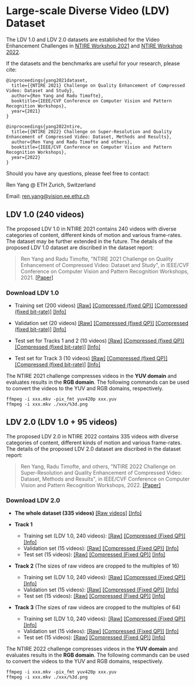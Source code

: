 # Large-scale Diverse Video (LDV) Dataset

The LDV 1.0 and LDV 2.0 datasets are established for the Video Enhancement Challenges in [NTIRE Workshop 2021](https://data.vision.ee.ethz.ch/cvl/ntire21/) and [NTIRE Workshop 2022](https://data.vision.ee.ethz.ch/cvl/ntire22/).

If the datasets and the benchmarks are useful for your research, please cite:
```
@inproceedings{yang2021dataset,
  title={{NTIRE 2021} Challenge on Quality Enhancement of Compressed Video: Dataset and Study},
  author={Ren Yang and Radu Timofte}, 
  booktitle={IEEE/CVF Conference on Computer Vision and Pattern Recognition Workshops}, 
  year={2021}
}

@inproceedings{yang2022ntire,
  title={{NTIRE 2022} Challenge on Super-Resolution and Quality Enhancement of Compressed Video: Dataset, Methods and Results},
  author={Ren Yang and Radu Timofte and others}, 
  booktitle={IEEE/CVF Conference on Computer Vision and Pattern Recognition Workshops}, 
  year={2022}
}
```

Should you have any questions, please feel free to contact:

Ren Yang @ ETH Zurich, Switzerland   

Email: ren.yang@vision.ee.ethz.ch


## LDV 1.0 (240 videos)

The proposed LDV 1.0 in NTIRE 2021 contains 240 videos with diverse categories of content, different kinds of motion and various frame-rates. The dataset may be further extended in the future. The details of the proposed LDV 1.0 dataset are discribed in the dataset report:

> Ren Yang and Radu Timofte, "NTIRE 2021 Challenge on Quality Enhancement of Compressed Video: Dataset and Study", in IEEE/CVF Conference on Computer Vision and Pattern Recognition Workshops, 2021. [[Paper]](https://arxiv.org/abs/2104.10782)

### Download LDV 1.0

- Training set (200 videos) 
[[Raw]](https://data.vision.ee.ethz.ch/reyang/training_raw.zip) 
[[Compressed (fixed QP)]](https://data.vision.ee.ethz.ch/reyang/training_fixed-QP.zip)
[[Compressed (fixed bit-rate)]](https://data.vision.ee.ethz.ch/reyang/training_fixed-rate.zip)
[[Info]](https://data.vision.ee.ethz.ch/reyang/data_train.xlsx)

- Validation set (20 videos)
[[Raw]](https://data.vision.ee.ethz.ch/reyang/validation_raw.zip)
[[Compressed (fixed QP)]](https://data.vision.ee.ethz.ch/reyang/validation_fixed-QP.zip)
[[Compressed (fixed bit-rate)]](https://data.vision.ee.ethz.ch/reyang/validation_fixed-rate.zip)
[[Info]](https://data.vision.ee.ethz.ch/reyang/data_validation.xlsx)

- Test set for Tracks 1 and 2 (10 videos)
[[Raw]](https://data.vision.ee.ethz.ch/reyang/test_raw_1.zip)
[[Compressed (fixed QP)]](https://data.vision.ee.ethz.ch/reyang/test_fixed-QP_release.zip)
[[Compressed (fixed bit-rate)]](https://data.vision.ee.ethz.ch/reyang/test_fixed-rate_1.zip)
[[Info]](https://data.vision.ee.ethz.ch/reyang/data_test_1.xlsx)

- Test set for Track 3 (10 videos)
[[Raw]](https://data.vision.ee.ethz.ch/reyang/test_raw_2.zip)
[[Compressed (fixed QP)]](https://data.vision.ee.ethz.ch/reyang/test_fixed-QP_2.zip)
[[Compressed (fixed bit-rate)]](https://data.vision.ee.ethz.ch/reyang/test_fixed-rate_release.zip)
[[Info]](https://data.vision.ee.ethz.ch/reyang/data_test_2.xlsx) 

The NTIRE 2021 challenge compresses videos in the **YUV domain** and evaluates results in the **RGB domain**. The following commands can be used to convert the videos to the YUV and RGB domains, respectively. 

```
ffmpeg -i xxx.mkv -pix_fmt yuv420p xxx.yuv
ffmpeg -i xxx.mkv ./xxx/%3d.png
```

## LDV 2.0 (LDV 1.0 + 95 videos)

The proposed LDV 2.0 in NTIRE 2022 contains 335 videos with diverse categories of content, different kinds of motion and various frame-rates. The details of the proposed LDV 2.0 dataset are discribed in the dataset report:

> Ren Yang, Radu Timofte, and others, "NTIRE 2022 Challenge on Super-Resolution and Quality Enhancement of Compressed Video: Dataset, Methods and Results", in IEEE/CVF Conference on Computer Vision and Pattern Recognition Workshops, 2022. [[Paper]]()
> 

### Download LDV 2.0

- **The whole dataset (335 videos)** [[Raw videos]](https://data.vision.ee.ethz.ch/reyang/NTIRE2022/LDV2.zip) [[Info]](https://data.vision.ee.ethz.ch/reyang/NTIRE2022/data_LDV2.xlsx) 

- **Track 1**
  - Training set (LDV 1.0, 240 videos): 
[[Raw]](https://data.vision.ee.ethz.ch/reyang/NTIRE2022/train/train_gt.zip)
[[Compressed (Fixed QP)]](https://data.vision.ee.ethz.ch/reyang/NTIRE2022/train/train_QP37.zip)
[[Info]](https://data.vision.ee.ethz.ch/reyang/NTIRE2022/train/data_train_1.xlsx)
  - Validation set (15 videos): 
[[Raw]](https://data.vision.ee.ethz.ch/reyang/NTIRE2022/validation/track1_val_gt.zip)
[[Compressed (Fixed QP)]](https://data.vision.ee.ethz.ch/reyang/NTIRE2022/validation/validation_track1.zip)
[[Info]](https://data.vision.ee.ethz.ch/reyang/NTIRE2022/validation/data_val_1.xlsx)
  - Test set (15 videos): 
[[Raw]](https://data.vision.ee.ethz.ch/reyang/NTIRE2022/validation/track1_test_gt.zip)
[[Compressed (Fixed QP)]](https://data.vision.ee.ethz.ch/reyang/NTIRE2022/test/test_track1.zip)
[[Info]](https://data.vision.ee.ethz.ch/reyang/NTIRE2022/test/data_test_1.xlsx)

- **Track 2** (The sizes of raw videos are cropped to the multiples of 16)
  - Training set (LDV 1.0, 240 videos): 
[[Raw]](https://data.vision.ee.ethz.ch/reyang/NTIRE2022/train/train_down2_gt.zip)
[[Compressed (Fixed QP)]](https://data.vision.ee.ethz.ch/reyang/NTIRE2022/train/train_down2_QP37.zip)
[[Info]](https://data.vision.ee.ethz.ch/reyang/NTIRE2022/train/data_train_2.xlsx)
  - Validation set (15 videos): 
[[Raw]](https://data.vision.ee.ethz.ch/reyang/NTIRE2022/validation/track2_val_gt.zip)
[[Compressed (Fixed QP)]](https://data.vision.ee.ethz.ch/reyang/NTIRE2022/validation/validation_track2.zip)
[[Info]](https://data.vision.ee.ethz.ch/reyang/NTIRE2022/validation/data_val_2.xlsx)
  - Test set (15 videos): 
[[Raw]](https://data.vision.ee.ethz.ch/reyang/NTIRE2022/validation/track2_test_gt.zip)
[[Compressed (Fixed QP)]](https://data.vision.ee.ethz.ch/reyang/NTIRE2022/test/test_track2.zip)
[[Info]](https://data.vision.ee.ethz.ch/reyang/NTIRE2022/test/data_test_2.xlsx)

- **Track 3** (The sizes of raw videos are cropped to the multiples of 64)
  - Training set (LDV 1.0, 240 videos): 
[[Raw]](https://data.vision.ee.ethz.ch/reyang/NTIRE2022/train/train_down4_gt.zip)
[[Compressed (Fixed QP)]](https://data.vision.ee.ethz.ch/reyang/NTIRE2022/train/train_down4_QP37.zip)
[[Info]](https://data.vision.ee.ethz.ch/reyang/NTIRE2022/train/data_train_3.xlsx)
  - Validation set (15 videos): 
[[Raw]](https://data.vision.ee.ethz.ch/reyang/NTIRE2022/validation/track3_val_gt.zip)
[[Compressed (Fixed QP)]](https://data.vision.ee.ethz.ch/reyang/NTIRE2022/validation/validation_track3.zip)
[[Info]](https://data.vision.ee.ethz.ch/reyang/NTIRE2022/validation/data_val_3.xlsx)
  - Test set (15 videos): 
[[Raw]](https://data.vision.ee.ethz.ch/reyang/NTIRE2022/validation/track3_test_gt.zip)
[[Compressed (Fixed QP)]](https://data.vision.ee.ethz.ch/reyang/NTIRE2022/test/test_track3.zip)
[[Info]](https://data.vision.ee.ethz.ch/reyang/NTIRE2022/test/data_test_3.xlsx)

The NTIRE 2022 challenge compresses videos in the **YUV domain** and evaluates results in the **RGB domain**. The following commands can be used to convert the videos to the YUV and RGB domains, respectively. 

```
ffmpeg -i xxx.mkv -pix_fmt yuv420p xxx.yuv
ffmpeg -i xxx.mkv ./xxx/%3d.png
```
